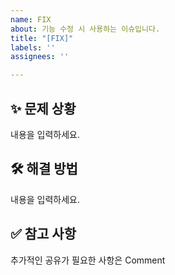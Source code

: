 ```yaml
---
name: FIX
about: 기능 수정 시 사용하는 이슈입니다.
title: "[FIX]"
labels: ''
assignees: ''

---
```


## ✨ 문제 상황
내용을 입력하세요.    

## 🛠 해결 방법
내용을 입력하세요.      

## ✅ 참고 사항
추가적인 공유가 필요한 사항은 Comment
